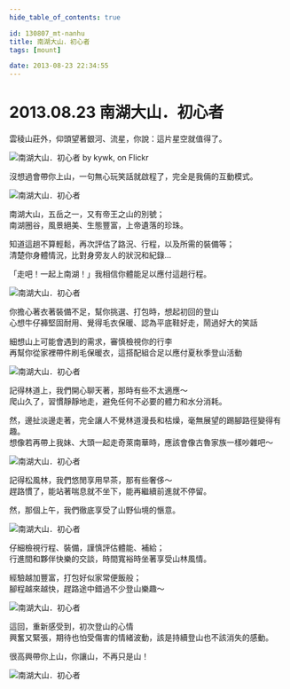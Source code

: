 ```yaml
---
hide_table_of_contents: true

id: 130807_mt-nanhu
title: 南湖大山．初心者
tags: [mount]

date: 2013-08-23 22:34:55
---
```


2013.08.23 南湖大山．初心者
========================

雲稜山莊外，仰頭望著銀河、流星，你說：這片星空就值得了。

![南湖大山．初心者 by kywk, on Flickr](http://farm4.staticflickr.com/3783/9578440845_a6e5297b8b_c.jpg)

沒想過會帶你上山，一句無心玩笑話就啟程了，完全是我倆的互動模式。

![南湖大山．初心者](http://farm4.staticflickr.com/3774/9578456681_dd6cbd8cc1_c.jpg)

南湖大山，五岳之一，又有帝王之山的別號；  
南湖圈谷，風景絕美、生態豐富，上帝遺落的珍珠。

知道這趟不算輕鬆，再次評估了路況、行程，以及所需的裝備等；  
清楚你身體情況，比對身旁友人的狀況和紀錄...

「走吧！一起上南湖！」我相信你體能足以應付這趟行程。

![南湖大山．初心者](http://farm4.staticflickr.com/3730/9581217054_2da2920c53_c.jpg)

你擔心著衣著裝備不足，幫你挑選、打包時，想起初回的登山  
心想牛仔褲堅固耐用、覺得毛衣保暖、認為平底鞋好走，鬧過好大的笑話

細想山上可能會遇到的需求，審慎檢視你的行李  
再幫你從家裡帶件刷毛保暖衣，這搭配組合足以應付夏秋季登山活動

![南湖大山．初心者](http://farm8.staticflickr.com/7291/9581231476_9ea7f08a59_c.jpg)

記得林道上，我們開心聊天著，那時有些不太適應～  
爬山久了，習慣靜靜地走，避免任何不必要的體力和水分消耗。

然，邊扯淡邊走著，完全讓人不覺林道漫長和枯燥，毫無展望的踢腳路徑變得有趣。  
想像若再帶上我妹、大頭一起走奇萊南華時，應該會像古魯家族一樣吵雜吧～

![南湖大山．初心者](http://farm4.staticflickr.com/3762/9578387387_80fe24cc4e_c.jpg)

記得松風林，我們悠閒享用早茶，那有些奢侈～  
趕路慣了，能站著喘息就不坐下，能再繼續前進就不停留。

然，那個上午，我們徹底享受了山野仙境的愜意。

![南湖大山．初心者](http://farm6.staticflickr.com/5474/9578400505_4026d57932_c.jpg)

仔細檢視行程、裝備，謹慎評估體能、補給；  
行進間和夥伴快樂的交談，時間寬裕時坐著享受山林風情。

經驗越加豐富，打包好似家常便飯般；  
腳程越來越快，趕路途中錯過不少登山樂趣～

![南湖大山．初心者](http://farm6.staticflickr.com/5442/9581180346_a038e166e4_c.jpg)

這回，重新感受到，初次登山的心情  
興奮又緊張，期待也怕受傷害的情緒波動，該是持續登山也不該消失的感動。

很高興帶你上山，你讓山，不再只是山！

![南湖大山．初心者](http://farm3.staticflickr.com/2836/9581238158_ca51613984_c.jpg)
